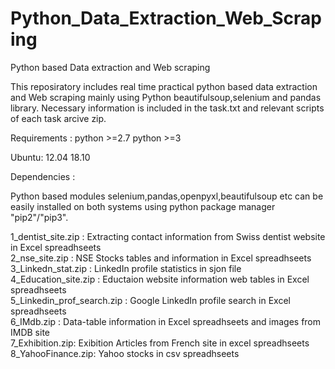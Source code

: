 # Python_Data_Extraction_Web_Scraping
Python based Data extraction and Web scraping

This reposiratory includes real time practical python based data extraction and Web scraping mainly using Python beautifulsoup,selenium and pandas library. Necessary information is included in the task.txt and relevant scripts of each task arcive zip. 

Requirements :
python >=2.7
python >=3

Ubuntu:
12.04
18.10

Dependencies :

Python based modules selenium,pandas,openpyxl,beautifulsoup etc can be easily installed on both systems using python package manager "pip2"/"pip3".

1_dentist_site.zip : Extracting contact information from Swiss dentist website in Excel spreadhseets <br>
2_nse_site.zip : NSE Stocks tables and information in Excel spreadhseets <br>
3_Linkedn_stat.zip : LinkedIn profile statistics in sjon file <br>
4_Education_site.zip : Eductaion website information web tables in Excel spreadhseets <br>
5_Linkedin_prof_search.zip : Google LinkedIn profile search in Excel spreadhseets <br>
6_IMdb.zip : Data-table information in Excel spreadhseets and images from IMDB site <br>
7_Exhibition.zip: Exibition Articles from French site in excel spreadhseets <br>
8_YahooFinance.zip: Yahoo stocks in csv spreadhseets <br>
